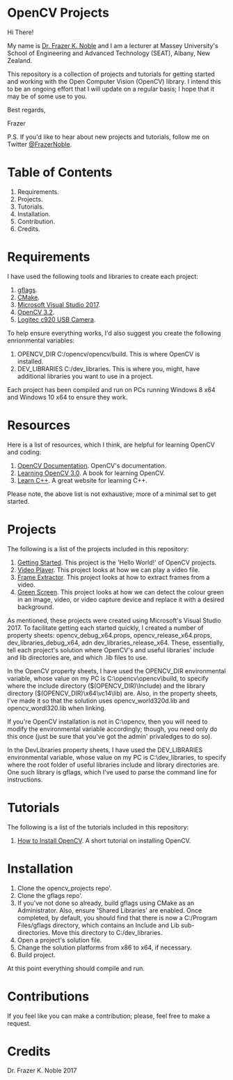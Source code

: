 # OpenCV Projects

Hi There!

My name is [Dr. Frazer K. Noble](http://www.massey.ac.nz/massey/expertise/profile.cfm?stref=803250) and I am a lecturer at Massey University's School of Engineering and Advanced Technology (SEAT), Albany, New Zealand.

This repository is a collection of projects and tutorials for getting started and working with the Open Computer Vision (OpenCV) library. I intend this to be an ongoing effort that I will update on a regular basis; I hope that it may be of some use to you.

Best regards,

Frazer

P.S. If you'd like to hear about new projects and tutorials, follow me on Twitter [@FrazerNoble](https://twitter.com/FrazerNoble).

# Table of Contents

1. Requirements.
1. Projects.
1. Tutorials.
1. Installation.
1. Contribution.
1. Credits.

# Requirements

I have used the following tools and libraries to create each project:

 1. [gflags](https://github.com/gflags/gflags).
 1. [CMake]().
 1. [Microsoft Visual Studio 2017](https://www.visualstudio.com/).
 1. [OpenCV 3.2](http://opencv.org/).
 1. [Logitec c920 USB Camera](https://www.logitech.com/en-nz/product/hd-pro-webcam-c920).
 
To help ensure everything works, I'd also suggest you create the following enrionmental variables:

1. OPENCV_DIR C:/opencv/opencv/build. This is where OpenCV is installed.
1. DEV_LIBRARIES C:/dev_libraries. This is where you, might, have additional libraries you want to use in a project.
 
Each project has been compiled and run on PCs running Windows 8 x64 and Windows 10 x64 to ensure they work.

# Resources

Here is a list of resources, which I think, are helpful for learning OpenCV and coding:

1. [OpenCV Documentation](http://docs.opencv.org/3.2.0/). OpenCV's documentation.
1. [Learning OpenCV 3.0](http://shop.oreilly.com/product/0636920044765.do). A book for learning OpenCV.
1. [Learn C++](http://www.learncpp.com/). A great website for learning C++.

Please note, the above list is not exhaustive; more of a minimal set to get started.

# Projects

The following is a list of the projects included in this repository:
1. [Getting Started](https://github.com/FKNoble/opencv_projects/tree/master/getting_started). This project is the 'Hello World!' of OpenCV projects. 
1. [Video Player](https://github.com/FKNoble/opencv_projects/tree/master/video_player). This project looks at how we can play a video file.
1. [Frame Extractor](https://github.com/FKNoble/opencv_projects/tree/master/frame_extracter). This project looks at how to extract frames from a video.
1. [Green Screen](https://github.com/FKNoble/opencv_projects/tree/master/green_screen). This project looks at how we can detect the colour green in an image, video, or video capture device and replace it with a desired background.

As mentioned, these projects were created using Microsoft's Visual Studio 2017. To facilitate getting each started quickly, I created a number of property sheets: opencv_debug_x64.props, opencv_release_x64.props, dev_libraries_debug_x64, adn dev_libraries_release_x64. These, essentially, tell each project's solution where OpenCV's and useful libraries' include and lib directories are, and which .lib files to use.

In the OpenCV property sheets, I have used the OPENCV_DIR environmental variable, whose value on my PC is C:\opencv\opencv\build, to specify where the include directory ($(OPENCV_DIR)\Include) and the library directory ($(OPENCV_DIR)\x64\vc14\lib\) are. Also, in the property sheets, I've made it so that the solution uses opencv_world320d.lib and opencv_wordl320.lib when linking.

If you're OpenCV installation is not in C:\opencv\, then you will need to modify the environmental variable accordingly; though, you need only do this once (just be sure that you've got the admin' privaledges to do so).

In the DevLibraries property sheets, I have used the DEV_LIBRARIES environmental variable, whose value on my PC is C:\dev_libraries, to specify where the root folder of useful libraries include and library directories are. One such library is gflags, which I've used to parse the command line for instructions.

# Tutorials

The following is a list of the tutorials included in this repository:

1. [How to Install OpenCV](https://youtu.be/IMZsrL12k6I). A short tutorial on installing OpenCV.

# Installation

1. Clone the opencv_projects repo'.
1. Clone the gflags repo'.
1. If you've not done so already, build gflags using CMake as an Administrator. Also, ensure 'Shared Libraries' are enabled. Once completed, by default, you should find that there is now a C:/Program Files/gflags directory, which contains an Include and Lib sub-directories. Move this directory to C:/dev_libraries.
1. Open a project's solution file.
1. Change the solution platforms from x86 to x64, if necessary.
1. Build project.

At this point everything should compile and run.

# Contributions

If you feel like you can make a contribution; please, feel free to make a request.

# Credits

Dr. Frazer K. Noble 2017
